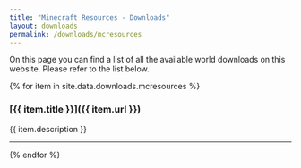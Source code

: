 ```yaml
---
title: "Minecraft Resources - Downloads"
layout: downloads
permalink: /downloads/mcresources
---
```


On this page you can find a list of all the available world downloads on this website. Please refer to the list below.

{% for item in site.data.downloads.mcresources %}

### [{{ item.title }}]({{ item.url }})

{{ item.description }}

****************
{% endfor %}
